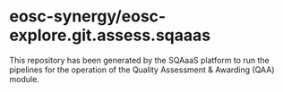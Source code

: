 # eosc-synergy/eosc-explore.git.assess.sqaaas
This repository has been generated by the SQAaaS platform to run the pipelines
for the operation of the
Quality Assessment & Awarding (QAA)
module.